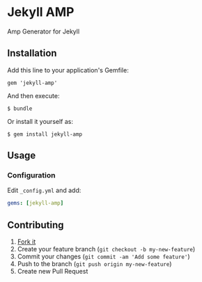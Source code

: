 # Jekyll AMP

Amp Generator for Jekyll

## Installation

Add this line to your application's Gemfile:

    gem 'jekyll-amp'

And then execute:

    $ bundle

Or install it yourself as:

    $ gem install jekyll-amp

## Usage

### Configuration

Edit `_config.yml` and add:

```yml
gems: [jekyll-amp]
```

## Contributing

1. [Fork it](http://github.com/tiste/jekyll-amp/fork)
2. Create your feature branch (`git checkout -b my-new-feature`)
3. Commit your changes (`git commit -am 'Add some feature'`)
4. Push to the branch (`git push origin my-new-feature`)
5. Create new Pull Request
